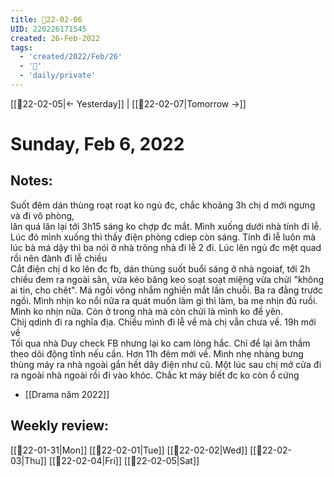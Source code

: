 ```yaml
---
title: 📝22-02-06
UID: 220226171545
created: 26-Feb-2022
tags:
  - 'created/2022/Feb/26'
  - '📅'
  - 'daily/private'
---
```

[[📝22-02-05|<- Yesterday]] | [[📝22-02-07|Tomorrow ->]]
# Sunday, Feb 6, 2022

## Notes:
Suốt đêm dán thùng roạt roạt ko ngủ đc, chắc khoảng 3h chị d mới ngưng và đi vô phòng,  
lăn quá lăn lại tới 3h15 sáng ko chợp đc mắt. Mình xuống dưới nhà tính đi lễ. Lúc đó mình xuống thì thấy điện phòng cdiep còn sáng. Tính đi lễ luôn mà lúc bà má dậy thì ba nói ở nhà trông nhà đi lễ 2 đi. Lúc lên ngủ đc mệt quad rồi nên đành đi lễ chiều  
Cắt điện chị d ko lên đc fb, dán thùng suốt buổi sáng ở nhà ngoiaf, tới 2h chiều đem ra ngoài sân, vừa kéo băng keo soạt soạt miệng vừa chửi "không ai tin, cho chêt". Má ngồi võng nhắm nghiền mắt lần chuỗi. Ba ra đằng trước ngồi. Mình nhịn ko nổi nữa ra quát muốn làm gì thì làm, ba mẹ nhịn đủ ruồi. Mình ko nhịn nữa. Còn ở trong nhà mà còn chửi là mình ko để yên.  
Chij qdinh đi ra nghĩa địa. Chiều mình đi lễ về mà chị vẫn chưa về. 19h mới về  
Tối qua nhà Duy check FB nhưng lại ko cam lòng hắc. Chỉ để lại âm thầm theo dõi động tĩnh nếu cần. Hơn 11h đêm mới về. Mình nhẹ nhàng bưng thùng máy ra nhà ngoài gắn hết dây điện như cũ. Một lúc sau chị mở cửa đi ra ngoài nhà ngoài rồi đi vào khóc. Chắc kt máy biết đc ko còn ổ cứng

- [[Drama năm 2022]]

## Weekly review:
[[📝22-01-31|Mon]]
[[📝22-02-01|Tue]]
[[📝22-02-02|Wed]]
[[📝22-02-03|Thu]]
[[📝22-02-04|Fri]]
[[📝22-02-05|Sat]]
